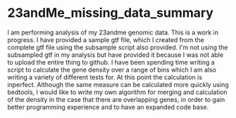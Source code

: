 # 23andMe_missing_data_summary
I am performing analysis of my 23andme genomic data. This is a work in progress. I have provided a sample gtf file, which I created from the complete gtf file using the subsample script also provided. I'm not using the subsampled gtf in my analysis but have provided it because I was not able to upload the entire thing to github. I have been spending time writing a script to calculate the gene density over a range of bins which I am also writing a variety of different tests for. At this point the calculation is inperfect. Although the same measure can be calculated more quickly using bedtools, I would like to write my own algorithm for merging and calculation of the density in the case that there are overlapping genes, in order to gain better programming experience and to have an expanded code base.
